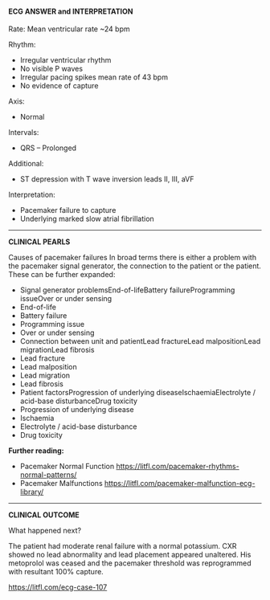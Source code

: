 #### ECG ANSWER and INTERPRETATION
Rate: Mean ventricular rate ~24 bpm 

Rhythm:
* Irregular ventricular rhythm 
* No visible P waves 
* Irregular pacing spikes mean rate of 43 bpm 
* No evidence of capture 

Axis: 
* Normal 

Intervals: 
* QRS – Prolonged 

Additional:
* ST depression with T wave inversion leads II, III, aVF 

Interpretation:
* Pacemaker failure to capture 
* Underlying marked slow atrial fibrillation 

---------------

**CLINICAL PEARLS**

Causes of pacemaker failures
In broad terms there is either a problem with the pacemaker signal generator, the connection to the patient or the patient. These can be further expanded:
* Signal generator problemsEnd-of-lifeBattery failureProgramming issueOver or under sensing 
* End-of-life 
* Battery failure 
* Programming issue 
* Over or under sensing 
* Connection between unit and patientLead fractureLead malpositionLead migrationLead fibrosis 
* Lead fracture 
* Lead malposition 
* Lead migration 
* Lead fibrosis 
* Patient factorsProgression of underlying diseaseIschaemiaElectrolyte / acid-base disturbanceDrug toxicity 
* Progression of underlying disease 
* Ischaemia 
* Electrolyte / acid-base disturbance 
* Drug toxicity 

**Further reading:**
* Pacemaker Normal Function <https://litfl.com/pacemaker-rhythms-normal-patterns/>
* Pacemaker Malfunctions <https://litfl.com/pacemaker-malfunction-ecg-library/>

---------------

**CLINICAL OUTCOME**

What happened next?

The patient had moderate renal failure with a normal potassium.
CXR showed no lead abnormality and lead placement appeared unaltered.
His metoprolol was ceased and the pacemaker threshold was reprogrammed with resultant 100% capture.

<https://litfl.com/ecg-case-107>
